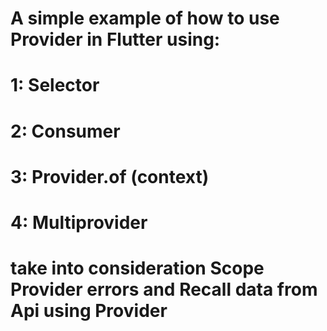 # A simple example of how to use Provider in Flutter using:
# 1: Selector
# 2: Consumer
# 3: Provider.of (context)
# 4: Multiprovider
# take into consideration Scope Provider errors and Recall data from Api using Provider
